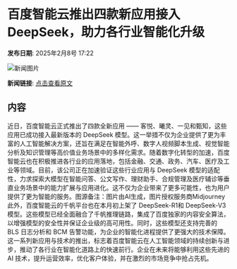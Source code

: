 # 百度智能云推出四款新应用接入 DeepSeek，助力各行业智能化升级

**发布日期**: 2025年2月8号 17:22

![新闻图片](https://pic.chinaz.com/picmap/202502051558203268_1.jpg)

**新闻链接**: [点击查看原文](https://www.aibase.com/zh/news/15183)

## 内容

近日，百度智能云正式推出了四款全新应用 —— 客悦、曦灵、一见和甄知，这些应用已成功接入最新版本的 DeepSeek 模型。这一举措不仅为企业提供了更为丰富的人工智能解决方案，还旨在满足在智能外呼、数字人视频脚本生成、视觉智能分析及知识管理等高价值业务场景中的多样化需求。随着数字化转型的加速，百度智能云也在积极推进各行业的应用落地，包括金融、交通、政务、汽车、医疗及工业等领域。目前，该公司正在加速验证这些行业应用与 DeepSeek 模型的适配性，力求探索大模型在智能问答、公文写作、理财助手、合规管理及医疗辅诊等垂直业务场景中的能力扩展与应用进化。这不仅为企业带来了更多可能性，也为用户提供了更为智能的服务。图源备注：图片由AI生成，图片授权服务商Midjourney此外，百度智能云的千帆平台也在本月初上架了 DeepSeek-R1和 DeepSeek-V3模型。这些模型已经全面融合了千帆推理链路，集成了百度独家的内容安全算法，以增强模型的安全性并保证企业级的高可用性。同时，这些模型还支持完善的 BLS 日志分析和 BCM 告警功能，为企业的智能化进程提供了更强大的技术保障。这一系列新应用与技术的推出，标志着百度智能云在人工智能领域的持续创新与进步，推动了各行业在智能化道路上的快速前行。企业在未来将能够利用这些先进的 AI 技术，提升运营效率，优化客户体验，并在激烈的市场竞争中抢占先机。

